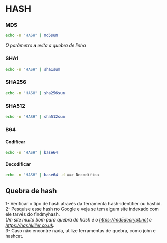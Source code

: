 # HASH

### MD5
```bash
echo -n "HASH" | md5sum
```
*O parâmetro **n** evita a quebra de linha*

### SHA1
```bash
echo -n "HASH" | sha1sum
```

### SHA256
```bash
echo -n "HASH" | sha256sum
```

### SHA512
```bash
echo -n "HASH" | sha512sum
```

### B64
#### Codificar
```bash
echo -n "HASH" | base64
```
#### Decodificar
```bash
echo -n "HASH" | base64 -d ==> Decodifica
```

## Quebra de hash
1- Verificar o tipo de hash através da ferramenta hash-identifier ou hashid.  
2- Pesquise esse hash no Google e veja se tem algum site indexado com ele tarvés do findmyhash.  
*Um site muito bom para quebra de hash é o https://md5decrypt.net e https://hashkiller.co.uk.*  
3- Caso não encontre nada, utilize ferramentas de quebra, como john e hashcat.
